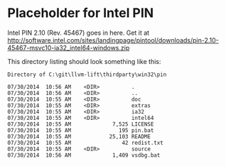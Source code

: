 # Placeholder for Intel PIN

Intel PIN 2.10 (Rev. 45467) goes in here. Get it at http://software.intel.com/sites/landingpage/pintool/downloads/pin-2.10-45467-msvc10-ia32_intel64-windows.zip

This directory listing should look something like this:


    Directory of C:\git\llvm-lift\thirdparty\win32\pin

    07/30/2014  10:56 AM    <DIR>          .
    07/30/2014  10:56 AM    <DIR>          ..
    07/30/2014  10:55 AM    <DIR>          doc
    07/30/2014  10:55 AM    <DIR>          extras
    07/30/2014  10:55 AM    <DIR>          ia32
    07/30/2014  10:55 AM    <DIR>          intel64
    07/30/2014  10:55 AM             7,525 LICENSE
    07/30/2014  10:55 AM               195 pin.bat
    07/30/2014  10:55 AM            25,103 README
    07/30/2014  10:55 AM                42 redist.txt
    07/30/2014  10:55 AM    <DIR>          source
    07/30/2014  10:56 AM             1,409 vsdbg.bat
